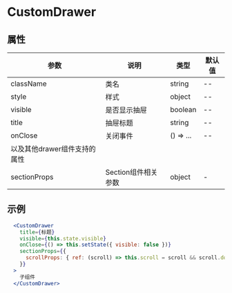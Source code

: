 # CustomDrawer

## 属性 

| 参数 | 说明 | 类型 | 默认值 |
| -- | -- | -- | -- |
| className | 类名 | string | -- |
| style | 样式 | object | -- |
| visible | 是否显示抽屉 | boolean | -- |
| title | 抽屉标题 | string | -- |
| onClose | 关闭事件 | () => ... | -- |
| 以及其他drawer组件支持的属性 |
| sectionProps | Section组件相关参数 | object | - |

## 示例
```jsx
  <CustomDrawer
    title={标题}
    visible={this.state.visible}
    onClose={() => this.setState({ visible: false })}
    sectionProps={{
      scrollProps: { ref: (scroll) => this.scroll = scroll && scroll.dom, className: styles.scroll },
    }}
  >
    子组件
  </CustomDrawer>
```
